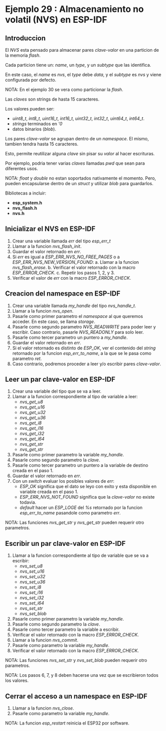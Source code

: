 # Ejemplo 29 : Almacenamiento no volatil (NVS) en ESP-IDF

## Introduccion

El _NVS_ esta pensado para almacenar pares _clave-valor_ en una particion de la memoria _flash_.

Cada particion tiene un: _name_, un _type_, y un _subtype_ que las identifica.

En este caso, el _name_ es _nvs_, el _type_ debe _data_, y el _subtype_ es _nvs_ y viene configurada por defecto.

NOTA: En el ejemplo 30 se vera como particionar la _flash_.

Las _claves_ son strings de hasta 15 caracteres.

Los valores pueden ser:

- _uint8_t_, _int8_t_, _uint16_t_, _int16_t_, _uint32_t_, _int32_t_, _uint64_t_, _int64_t_.
- _strings_ terminados en _\'0_
- datos binarios (_blob_).

Los pares _clave-valor_ se agrupan dentro de un _namespace_. El mismo, tambien tendra hasta 15 caracteres.

Esto, permite reutilizar alguna _clave_ sin pisar su _valor_ al hacer escrituras.

Por ejemplo, podria tener varias _claves_ llamadas _pwd_ que sean para diferentes usos.

NOTA: _float_ y _double_ no estan soportados nativamente el momento. Pero, pueden encapsularse dentro de un _struct_ y utilizar _blob_ para guardarlos.

Bibliotecas a incluir:

- **esp_system.h**
- **nvs_flash.h**
- **nvs.h**

## Inicializar el NVS en ESP-IDF

1. Crear una variable llamada _err_ del tipo _esp_err_t_
2. Llamar a la funcion _nvs_flash_init_.
3. Guardar el valor retornado en _err_.
4. Si _err_ es igual a _ESP_ERR_NVS_NO_FREE_PAGES_ o a _ESP_ERR_NVS_NEW_VERSION_FOUND_:
   a. Llamar a la funcion _nvs_flash_erase_.
   b. Verificar el valor retornado con la macro _ESP_ERROR_CHECK_.
   c. Repetir los pasos 1, 2, y 3.
5. Verificar el valor de _err_ con la macro _ESP_ERROR_CHECK_.

## Creacion del namespace en ESP-IDF

1. Crear una variable llamada _my_handle_ del tipo _nvs_handle_t_.
2. Llamar a la funcion _nvs_open_.
3. Pasarle como primer parametro el _namespace_ al que queremos acceder. En este caso, se llama _storage_.
4. Pasarle como segundo parametro _NVS_READWRITE_ para poder leer y escribir. Caso contrario, pasarle _NVS_READONLY_ para solo leer.
5. Pasarle como tercer parametro un puntero a _my_handle_.
6. Guardar el valor retornado en _err_.
7. Si el valor retornado es distinto de _ESP_OK_, ver el contenido del _string_ retornado por la funcion _esp_err_to_name_, a la que se le pasa como parametro _ret_.
8. Caso contrario, podremos proceder a leer y/o escribir pares _clave-valor_.

## Leer un par clave-valor en ESP-IDF

1. Crear una variable del tipo que se va a leer.
2. Llamar a la funcion correspondiente al tipo de variable a leer:
   - _nvs_get_u8_
   - _nvs_get_u16_
   - _nvs_get_u32_
   - _nvs_get_u36_
   - _nvs_get_i8_
   - _nvs_get_i16_
   - _nvs_get_i32_
   - _nvs_get_i64_
   - _nvs_get_str_
   - _nvs_get_str_
3. Pasarle como primer parametro la variable _my_handle_.
4. Pasarle como segundo parametro la _clave_.
5. Pasarle como tercer parametro un puntero a la variable de destino creada en el paso 1.
6. Guardar el valor retornado en _err_.
7. Con un _switch_ evaluar los posibles valores de _err_:
   - _ESP_OK_ significa que el dato se leyo con exito y esta disponible en variable creada en el paso 1.
   - _ESP_ERR_NVS_NOT_FOUND_ significa que la _clave-valor_ no existe todavia.
   - _default_ hacer un _ESP_LOGE_ del _%s_ retornado por la funcion _esp_err_to_name_ pasandole como parametro _err_.

NOTA: Las funciones _nvs_get_str_ y _nvs_get_str_ pueden requerir otro parametros.

## Escribir un par clave-valor en ESP-IDF

1. Llamar a la funcion correspondiente al tipo de variable que se va a escribir:
   - _nvs_set_u8_
   - _nvs_set_u16_
   - _nvs_set_u32_
   - _nvs_set_u36_
   - _nvs_set_i8_
   - _nvs_set_i16_
   - _nvs_set_i32_
   - _nvs_set_i64_
   - _nvs_set_str_
   - _nvs_set_blob_
2. Pasarle como primer parametro la variable _my_handle_.
3. Pasarle como segundo parametro la _clave_.
4. Pasarle como tercer parametro la variable a escribir.
5. Verificar el valor retornado con la macro _ESP_ERROR_CHECK_.
6. Llamar a la funcion _nvs_commit_.
7. Pasarle como parametro la variable _my_handle_.
8. Verificar el valor retornado con la macro _ESP_ERROR_CHECK_.

NOTA: Las funciones _nvs_set_str_ y _nvs_set_blob_ pueden requerir otro parametros.

NOTA: Los pasos 6, 7, y 8 deben hacerse una vez que se escribieron todos los valores.

## Cerrar el acceso a un namespace en ESP-IDF

1. Llamar a la funcion _nvs_close_.
2. Pasarle como parametro la variable _my_handle_.

NOTA: La funcion _esp_restart_ reinicia el ESP32 por software.
